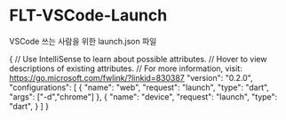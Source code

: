 # FLT-VSCode-Launch

VSCode 쓰는 사람을 위한 launch.json 파일

{
    // Use IntelliSense to learn about possible attributes.
    // Hover to view descriptions of existing attributes.
    // For more information, visit: https://go.microsoft.com/fwlink/?linkid=830387
    "version": "0.2.0",
    "configurations": [
        {
            "name": "web",
            "request": "launch",
            "type": "dart",
            "args": ["-d","chrome"]
        },
        {
            "name": "device",
            "request": "launch",
            "type": "dart",
        }
    ]
}
